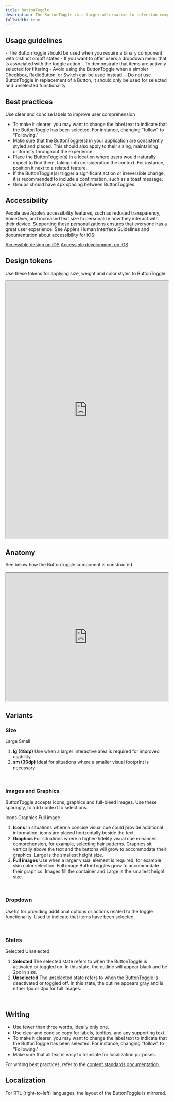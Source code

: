 ```yaml
---
title: ButtonToggle
description: The ButtonToggle is a larger alternative to selection components such as [Checkbox](/android/checkbox), [RadioButton](/web/radiobutton), and [Switch](/android/switch). It enables users to choose between two states - selected or unselected.
fullwidth: true
---
```


<ImgContainer src="https://i.pinimg.com/originals/ad/48/75/ad48752b9446c7092c261b8c812f7ff2.png" alt="A set of three toggle buttons side by side. The third toggle button is selected." />

## Usage guidelines

<TwoCol>
  <Group>
    <Do title="When to use" />
    - The ButtonToggle should be used when you require a binary component with distinct on/off states
    - If you want to offer users a dropdown menu that is associated with the toggle action
    - To demonstrate that items are actively selected for filtering
  </Group>
  <Group>
  <Dont title="When not to use" />
     - Avoid using the ButtonToggle when a simpler Checkbox, RadioButton, or Switch can be used instead.
     - Do not use ButtonToggle in replacement of a Button, it should only be used for selected and unselected functionality
  </Group>
</TwoCol>

## Best practices

Use clear and concise labels to improve user comprehension

- To make it clearer, you may want to change the label text to indicate that the ButtonToggle has been selected. For instance, changing "follow" to "Following."
- Make sure that the ButtonToggle(s) in your application are consistently styled and placed. This should also apply to their sizing, maintaining uniformity throughout the experience.
- Place the ButtonToggle(s) in a location where users would naturally expect to find them, taking into consideration the context. For instance, position it next to a related feature.
- If the ButtonToggle(s) trigger a significant action or irreversible change, it is recommended to include a confirmation, such as a toast message.
- Groups should have 4px spacing between ButtonToggles

## Accessibility

People use Apple’s accessibility features, such as reduced transparency, VoiceOver, and increased text size to personalize how they interact with their device. Supporting these personalizations ensures that everyone has a great user experience. See Apple’s Human Interface Guidelines and documentation about accessibility for iOS:

[Accessible design on iOS](https://developer.apple.com/design/human-interface-guidelines/accessibility/overview/introduction/)
[Accessible development on iOS](https://developer.apple.com/accessibility/ios/)

## Design tokens

Use these tokens for applying size, weight and color styles to ButtonToggle.
<br/>
<iframe style={{border:0}} width="100%" height="800" src="https://www.figma.com/embed?embed_host=share&url=https%3A%2F%2Fwww.figma.com%2Ffile%2FAHcKJDgb7E7YswlgW1wY8E%2FGestalt-for-iOS%3Ftype%3Ddesign%26node-id%3D55188%253A4512%26mode%3Ddesign%26t%3D2iJqnAYR7hYB1zjh-1" allowFullScreen></iframe>

## Anatomy

See below how the ButtonToggle component is constructed.
<br/>
<iframe style={{border:0}} width="100%" height="400" src="https://www.figma.com/embed?embed_host=share&url=https%3A%2F%2Fwww.figma.com%2Ffile%2FAHcKJDgb7E7YswlgW1wY8E%2FGestalt-for-iOS%3Ftype%3Ddesign%26node-id%3D55188%253A4041%26mode%3Ddesign%26t%3D2iJqnAYR7hYB1zjh-1" allowFullScreen></iframe>

## Variants

### Size

<ThreeCol>
  <Group>
<ImgContainer src="https://i.pinimg.com/originals/aa/e9/03/aae903a03401af5a805db033b7977c8c.png"  alt="Example of the large Toggle Button with one selected and the other unselected" />
Large
</Group>
<Group>
<ImgContainer src="https://i.pinimg.com/originals/06/9a/17/069a1732b62ea6901db193d86390f5cc.png"  alt="Example of the small Toggle Button with one selected and the other unselected" />
Small
</Group>
</ThreeCol>

1. **lg (48dp)**
   Use when a larger interactive area is required for improved usability
2. **sm (36dp)**
   Ideal for situations where a smaller visual footprint is necessary

<br/>

### Images and Graphics

ButtonToggle accepts icons, graphics and full-bleed images. Use these sparingly, to add context to selections.
<br/>

<ThreeCol>
<Group>
<ImgContainer src="https://i.pinimg.com/originals/32/bb/5b/32bb5b15f347e21277de9d5c13c3c908.png"  alt="Example of two Toggle Buttons with an icon to the right of the label" />
Icons
</Group>
<Group>
<ImgContainer src="https://i.pinimg.com/originals/f7/40/73/f7407351324311856dd61559b700c374.png"  alt="Example of three Toggle Buttons with graphics above the label" />
Graphics
</Group>
<Group>
<ImgContainer src="https://i.pinimg.com/originals/07/32/d4/0732d4119ae286309381c5a79b56bf2c.jpg"  alt="Example of three Toggle Buttons with a full-fill image and no label" />
Full image
</Group>
</ThreeCol>

1. **Icons**
   In situations where a concise visual cue could provide additional information, icons are placed horizontally beside the text.
2. **Graphics**
   For situations where a higher-fidelity visual cue enhances comprehension, for example, selecting hair patterns. Graphics sit vertically above the text and the buttons will grow to accommodate their graphics. Large is the smallest height size.
3. **Full images**
   Use when a larger visual element is required, for example skin color selection. Full image ButtonToggles grow to accommodate their graphics. Images fill the container and Large is the smallest height size.

<br/>

### Dropdown

Useful for providing additional options or actions related to the toggle functionality. Used to indicate that items have been selected.

<ThreeCol>
<Group>
<ImgContainer src="https://i.pinimg.com/originals/86/ae/80/86ae809d93360474e527a4e42285a365.png"  alt="Example of two ToggleButtons with dropdown carets to the right of the label" />
</Group>
</ThreeCol>

<br/>

### States

<ThreeCol>
  <Group>
<ImgContainer src="https://i.pinimg.com/originals/3a/06/69/3a066905e2a6bc08fbc515a1c4e14ea4.png"  alt="Example of three Toggle Buttons, all in a selected state" />
Selected
</Group>
<Group>
<ImgContainer src="https://i.pinimg.com/originals/b2/b2/8e/b2b28ea688dac5fca1cfb339bd426ae9.png"  alt="Example of three Toggle Buttons, all in an unselected state" />
Unselected
</Group>
</ThreeCol>

1. **Selected**
   The selected state refers to when the ButtonToggle is activated or toggled on. In this state, the outline will appear black and be 2px in size.
2. **Unselected**
   The unselected state refers to when the ButtonToggle is deactivated or toggled off. In this state, the outline appears gray and is either 1px or 0px for full images.

<br/>


## Writing

- Use fewer than three words, ideally only one.
- Use clear and concise copy for labels, tooltips, and any supporting text.
- To make it clearer, you may want to change the label text to indicate that the ButtonToggle has been selected. For instance, changing "follow" to "Following."
- Make sure that all text is easy to translate for localization purposes.


For writing best practices, refer to the [content standards documentation](/foundations/content_standards/ui_elements).


## Localization

For RTL (right-to-left) languages, the layout of the ButtonToggle is mirrored. 
